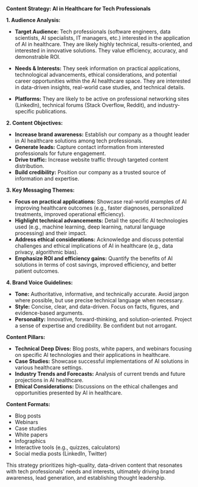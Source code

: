 **Content Strategy: AI in Healthcare for Tech Professionals**

**1. Audience Analysis:**

* **Target Audience:** Tech professionals (software engineers, data scientists, AI specialists, IT managers, etc.) interested in the application of AI in healthcare.  They are likely highly technical, results-oriented, and interested in innovative solutions. They value efficiency, accuracy, and demonstrable ROI.

* **Needs & Interests:**  They seek information on practical applications, technological advancements, ethical considerations, and potential career opportunities within the AI healthcare space. They are interested in data-driven insights, real-world case studies, and technical details.

* **Platforms:** They are likely to be active on professional networking sites (LinkedIn), technical forums (Stack Overflow, Reddit), and industry-specific publications.


**2. Content Objectives:**

* **Increase brand awareness:** Establish our company as a thought leader in AI healthcare solutions among tech professionals.
* **Generate leads:** Capture contact information from interested professionals for future engagement.
* **Drive traffic:** Increase website traffic through targeted content distribution.
* **Build credibility:** Position our company as a trusted source of information and expertise.


**3. Key Messaging Themes:**

* **Focus on practical applications:** Showcase real-world examples of AI improving healthcare outcomes (e.g., faster diagnoses, personalized treatments, improved operational efficiency).
* **Highlight technical advancements:** Detail the specific AI technologies used (e.g., machine learning, deep learning, natural language processing) and their impact.
* **Address ethical considerations:** Acknowledge and discuss potential challenges and ethical implications of AI in healthcare (e.g., data privacy, algorithmic bias).
* **Emphasize ROI and efficiency gains:** Quantify the benefits of AI solutions in terms of cost savings, improved efficiency, and better patient outcomes.


**4. Brand Voice Guidelines:**

* **Tone:** Authoritative, informative, and technically accurate. Avoid jargon where possible, but use precise technical language when necessary.
* **Style:** Concise, clear, and data-driven. Focus on facts, figures, and evidence-based arguments.
* **Personality:** Innovative, forward-thinking, and solution-oriented.  Project a sense of expertise and credibility.  Be confident but not arrogant.


**Content Pillars:**

* **Technical Deep Dives:**  Blog posts, white papers, and webinars focusing on specific AI technologies and their applications in healthcare.
* **Case Studies:**  Showcase successful implementations of AI solutions in various healthcare settings.
* **Industry Trends and Forecasts:**  Analysis of current trends and future projections in AI healthcare.
* **Ethical Considerations:**  Discussions on the ethical challenges and opportunities presented by AI in healthcare.

**Content Formats:**

* Blog posts
* Webinars
* Case studies
* White papers
* Infographics
* Interactive tools (e.g., quizzes, calculators)
* Social media posts (LinkedIn, Twitter)

This strategy prioritizes high-quality, data-driven content that resonates with tech professionals' needs and interests, ultimately driving brand awareness, lead generation, and establishing thought leadership.